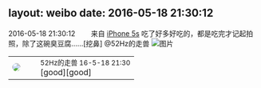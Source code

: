 layout: weibo
date: 2016-05-18 21:30:12
---
<meta name="referrer" content="no-referrer" />

2016-05-18 21:30:12  &nbsp;&nbsp;&nbsp;&nbsp;&nbsp;&nbsp; 来自 <a href="sinaweibo://customweibosource" rel="nofollow">iPhone 5s</a>
吃了好多好吃的，都是吃完才记起拍照，除了这碗臭豆腐……[挖鼻] @52Hz的走兽 ​​​
![图片](https://ww4.sinaimg.cn/large/6d2a6003jw1f3zuziqgdcj20qo0zktfv.jpg)

<table style="width: 100%;">
  <tr>
    <td style="width: 40px;"><img style="border-radius:50%" src="https://tva4.sinaimg.cn/crop.0.0.180.180.50/8beaf773jw1e8qgp5bmzyj2050050aa8.jpg?KID=imgbed,tva&Expires=1624463425&ssig=CYyrPyfLyh"></td>
    <td colspan="2"><small>52Hz的走兽 16-5-18 21:30</small><br/>[good][good]</td>
  </tr>
</table>
